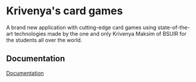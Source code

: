 
# Krivenya's card games

A brand new application with cutting-edge card games using state-of-the-art technologies made by the one and only Krivenya Maksim of BSUIR for the students all over the world.




## Documentation

[Documentation](docs/srs.md)


